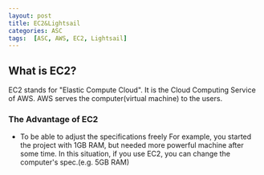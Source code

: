 ```yaml
---
layout: post
title: EC2&Lightsail
categories: ASC
tags:  [ASC, AWS, EC2, Lightsail]
---
```


## What is EC2?
EC2 stands for "Elastic Compute Cloud". It is the Cloud Computing Service of AWS. AWS serves the computer(virtual machine) to the users.

### The Advantage of EC2
- To be able to adjust the specifications freely
For example, you started the project with 1GB RAM, but needed more powerful machine after some time. In this situation, if you use EC2, you can change the computer's spec.(e.g. 5GB RAM)